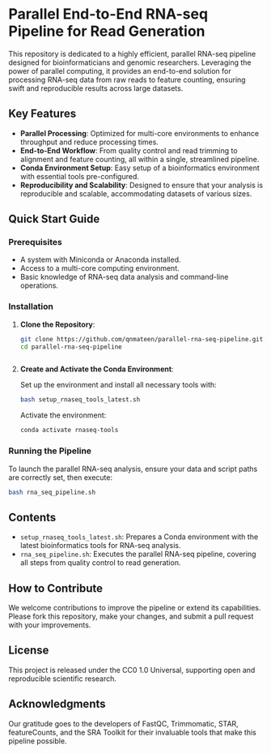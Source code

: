 # Parallel End-to-End RNA-seq Pipeline for Read Generation

This repository is dedicated to a highly efficient, parallel RNA-seq pipeline designed for bioinformaticians and genomic researchers. Leveraging the power of parallel computing, it provides an end-to-end solution for processing RNA-seq data from raw reads to feature counting, ensuring swift and reproducible results across large datasets.

## Key Features

- **Parallel Processing**: Optimized for multi-core environments to enhance throughput and reduce processing times.
- **End-to-End Workflow**: From quality control and read trimming to alignment and feature counting, all within a single, streamlined pipeline.
- **Conda Environment Setup**: Easy setup of a bioinformatics environment with essential tools pre-configured.
- **Reproducibility and Scalability**: Designed to ensure that your analysis is reproducible and scalable, accommodating datasets of various sizes.

## Quick Start Guide

### Prerequisites

- A system with Miniconda or Anaconda installed.
- Access to a multi-core computing environment.
- Basic knowledge of RNA-seq data analysis and command-line operations.

### Installation

1. **Clone the Repository**:

   ```bash
   git clone https://github.com/qnmateen/parallel-rna-seq-pipeline.git
   cd parallel-rna-seq-pipeline



2. **Create and Activate the Conda Environment**:

   Set up the environment and install all necessary tools with:

   ```bash
   bash setup_rnaseq_tools_latest.sh
   ```

   Activate the environment:

   ```bash
   conda activate rnaseq-tools
   ```

### Running the Pipeline

To launch the parallel RNA-seq analysis, ensure your data and script paths are correctly set, then execute:

```bash
bash rna_seq_pipeline.sh
```


## Contents

- `setup_rnaseq_tools_latest.sh`: Prepares a Conda environment with the latest bioinformatics tools for RNA-seq analysis.
- `rna_seq_pipeline.sh`: Executes the parallel RNA-seq pipeline, covering all steps from quality control to read generation.

## How to Contribute

We welcome contributions to improve the pipeline or extend its capabilities. Please fork this repository, make your changes, and submit a pull request with your improvements.

## License

This project is released under the CC0 1.0 Universal, supporting open and reproducible scientific research.

## Acknowledgments

Our gratitude goes to the developers of FastQC, Trimmomatic, STAR, featureCounts, and the SRA Toolkit for their invaluable tools that make this pipeline possible.
```



